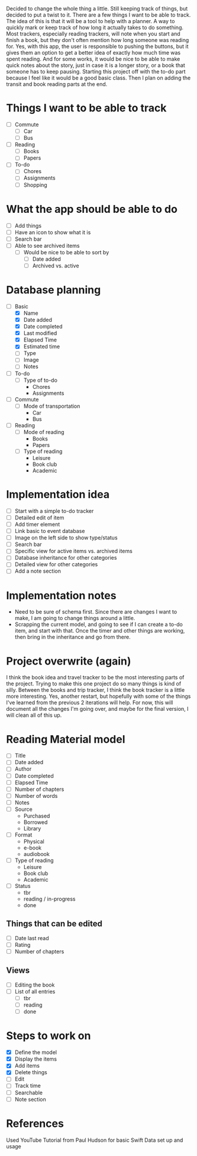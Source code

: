 
Decided to change the whole thing a little. Still keeping track of things, but decided to put a twist to it. There are a few things I want to be able to track. The idea of this is that it will be a tool to help with a planner. A way to quickly mark or keep track of how long it actually takes to do something. 
Most trackers, especially reading trackers, will note when you start and finish a book, but they don't often mention how long someone was reading for. Yes, with this app, the user is responsible to pushing the buttons, but it gives them an option to get a better idea of exactly how much time was spent reading. And for some works, it would be nice to be able to make quick notes about the story, just in case it is a longer story, or a book that someone has to keep pausing. 
Starting this project off with the to-do part because I feel like it would be a good basic class. Then I plan on adding the transit and book reading parts at the end. 
# Things I want to be able to track
- [ ] Commute
    - [ ] Car
    - [ ] Bus
- [ ] Reading
    - [ ] Books
    - [ ] Papers
- [ ] To-do
    - [ ] Chores
    - [ ] Assignments
    - [ ] Shopping
# What the app should be able to do
- [ ] Add things
- [ ] Have an icon to show what it is
- [ ] Search bar
- [ ] Able to see archived items
    - [ ] Would be nice to be able to sort by 
        - [ ] Date added
        - [ ] Archived vs. active
# Database planning
- [ ] Basic
    - [x] Name
    - [x] Date added
    - [x] Date completed
    - [x] Last modified
    - [x] Elapsed Time
    - [x] Estimated time
    - [ ] Type
    - [ ] Image
    - [ ] Notes
- [ ] To-do
    - [ ] Type of to-do
        - Chores
        - Assignments
- [ ] Commute
    - [ ] Mode of transportation
        - Car
        -  Bus
- [ ] Reading
    - [ ] Mode of reading
        - Books
        - Papers
    - [ ] Type of reading
        - Leisure
        - Book club
        - Academic

# Implementation idea
- [ ] Start with a simple to-do tracker
- [ ] Detailed edit of item
- [ ] Add timer element
- [ ] Link basic to event database
- [ ] Image on the left side to show type/status
- [ ] Search bar
- [ ] Specific view for active items vs. archived items
- [ ] Database inheritance for other categories
- [ ] Detailed view for other categories
- [ ] Add a note section

# Implementation notes
- Need to be sure of schema first. Since there are changes I want to make, I am going to change things around a little. 
- Scrapping the current model, and going to see if I can create a to-do item, and start with that. Once the timer and other things are working, then bring in the inheritance and go from there. 

# Project overwrite (again)
I think the book idea and travel tracker to be the most interesting parts of the project. Trying to make this one project do so many things is kind of silly. Between the books and trip tracker, I think the book tracker is a little more interesting. Yes, another restart, but hopefully with some of the things I've learned from the previous 2 iterations will help. For now, this will document all the changes I'm going over, and maybe for the final version, I will clean all of this up.
# Reading Material model
- [ ] Title
- [ ] Date added
- [ ] Author
- [ ] Date completed
- [ ] Elapsed Time
- [ ] Number of chapters
- [ ] Number of words
- [ ] Notes
- [ ] Source
    - Purchased
    - Borrowed
    - Library
- [ ] Format
    - Physical
    - e-book
    - audiobook
- [ ] Type of reading
    - Leisure
    - Book club
    - Academic
- [ ] Status
    - tbr
    - reading / in-progress
    - done
## Things that can be edited
- [ ] Date last read
- [ ] Rating
- [ ] Number of chapters
## Views
- [ ] Editing the book
- [ ] List of all entries
    - [ ] tbr
    - [ ] reading
    - [ ] done
# Steps to work on
- [x] Define the model
- [x] Display the items
- [x] Add items
- [x] Delete things
- [ ] Edit
- [ ] Track time
- [ ] Searchable
- [ ] Note section

# References
Used YouTube Tutorial from Paul Hudson for basic Swift Data set up and usage
